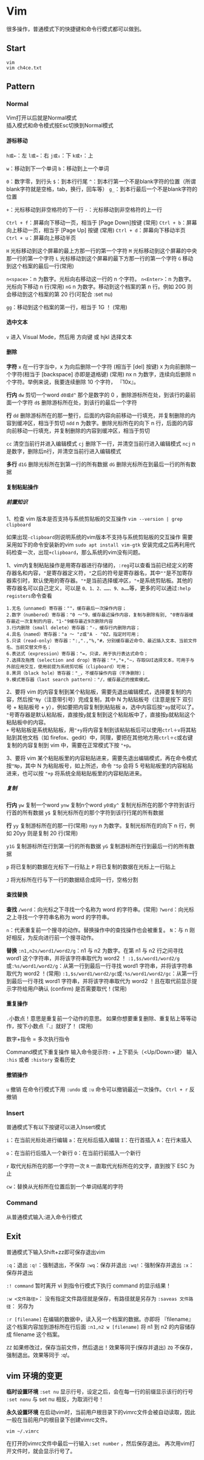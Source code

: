 # Vim

很多操作，普通模式下的快捷键和命令行模式都可以做到。

## Start
`vim`  
`vim ch4ce.txt`

## Pattern
### Normal
Vim打开以后就是Normal模式  
插入模式和命令模式按Esc切换到Normal模式

#### 游标移动

`h或←`：左
`l或→`：右
`j或↓`：下
`k或↑`：上

`w`：移动到下一个单词
`b`：移动到上一个单词

`0`：数字零，到行头
`$`：到本行行尾
`^`：到本行第一个不是blank字符的位置（所谓blank字符就是空格，tab，换行，回车等）
`g_`：到本行最后一个不是blank字符的位置


`+`：光标移动到非空格符的下一行
`-`：光标移动到非空格符的上一行


`Ctrl + f`：屏幕向下移动一页，相当于 [Page Down]按键 (常用)
`Ctrl + b`：屏幕向上移动一页，相当于 [Page Up] 按键 (常用)
`Ctrl + d`：屏幕向下移动半页
`Ctrl + u`：屏幕向上移动半页



`H`	光标移动到这个屏幕的最上方那一行的第一个字符
`M`	光标移动到这个屏幕的中央那一行的第一个字符
`L`	光标移动到这个屏幕的最下方那一行的第一个字符
`G`	移动到这个档案的最后一行(常用)

`n<space>`：n 为数字。光标向右移动这一行的 n 个字符。
`n<Enter>`：n 为数字。光标向下移动 n 行(常用)
`nG`	n 为数字。移动到这个档案的第 n 行。例如 20G 则会移动到这个档案的第 20 行(可配合 :set nu)

`gg`：移动到这个档案的第一行，相当于 1G ！ (常用)


#### 选中文本
`v` 进入 Visual Mode，然后用 方向键 或 hjkl 选择文本

#### 删除
**字符**
`x` 在一行字当中，x 为向后删除一个字符 (相当于 [del] 按键)
`X` 为向前删除一个字符(相当于 [backspace] 亦即是退格键) (常用)
nx	n 为数字，连续向后删除 n 个字符。举例来说，我要连续删除 10 个字符， 『10x』。

**行内**
`dw` 剪切一个word
`d0或d^` 那个是数字的 0 ，删除游标所在处，到该行的最前面一个字符
`d$` 删除游标所在处，到该行的最后一个字符

**行**
`dd` 删除游标所在的那一整行，后面的内容向前移动一行填充，并复制删除的内容到缓冲区，相当于剪切
`ndd` n 为数字。删除光标所在的向下 n 行，后面的内容向前移动一行填充，并复制删除的内容到缓冲区，相当于剪切

`cc` 清空当前行并进入编辑模式
`cj` 删除下一行，并清空当前行进入编辑模式
`ncj` n是数字，删除后n行，并清空当前行进入编辑模式

**多行**
`d1G` 删除光标所在到第一行的所有数据
`dG` 删除光标所在到最后一行的所有数据

#### 复制粘贴操作

##### 前置知识
1、检查 vim 版本是否支持与系统剪贴板的交互操作
`vim --version | grep clipboard`

如果出现`-clipboard`则说明系统的vim版本不支持与系统剪贴板的交互操作
需要采用如下的命令安装新的vim
`sudo apt install vim-gtk`
安装完成之后再利用代码检查一次，出现`+clipboard`，那么系统的vim没有问题。

1、vim内复制粘贴操作是用寄存器进行存储的，`:reg`可以查看当前已经定义的寄存器名和内容，`"`是寄存器定义符，`"`之后的符号是寄存器名，其中`""`是不加寄存器索引时，默认使用的寄存器。`"*`是当前选择缓冲区，`"+`是系统剪贴板。其他的寄存器名可以自己定义，可以是 `0、1、2、……、9、a……`等，更多的可以通过`:help  registers`命令查看
```
1.无名（unnamed）寄存器：""，缓存最后一次操作内容；
2.数字（numbered）寄存器："0 ～"9，缓存最近操作内容，复制与删除有别, "0寄存器缓存最近一次复制的内容，"1-"9缓存最近9次删除内容
3.行内删除（small delete）寄存器："-，缓存行内删除内容；
4.具名（named）寄存器："a ～ "z或"A - "0Z，指定时可用；
5.只读（read-only）寄存器：":,".,"%,"#，分别缓存最近命令、最近插入文本、当前文件名、当前交替文件名；
6.表达式（expression）寄存器："=，只读，用于执行表达式命令；
7.选择及拖拽（selection and drop）寄存器："*,"+,"~，存取GUI选择文本，可用于与外部应用交互，使用前提为系统剪切板（clipboard）可用；
8.黑洞（black hole）寄存器："_，不缓存操作内容（干净删除）；
9.模式寄存器（last search pattern）："/，缓存最近的搜索模式。
```

2、要将 vim 的内容复制到某个粘贴板，需要先退出编辑模式，选择要复制的内容，然后按`"Ny`（注意带引号）完成复制，其中 N 为粘贴板号（注意是按下 双引号 + 粘贴板号 + y），例如要把内容复制到粘贴板 a，选中内容后按`"ay`就可以了。  
`"`号寄存器是默认粘贴板，直接按`y`就复制到这个粘贴板中了，直接按`p`就粘贴这个粘贴板中的内容。  
`+` 号粘贴板是系统粘贴板，用`"+y`将内容复制到该粘贴板后可以使用`ctrl＋v`将其粘贴到其他文档（如 firefox、gedit）中，同理，要把在其他地方用`ctrl＋c`或右键复制的内容复制到 vim 中，需要在正常模式下按 `"+p`。

3、要将 vim 某个粘贴板里的内容粘贴进来，需要先退出编辑模式，再在命令模式按`"Np`，其中 N 为粘贴板号，如上所述，命令 `"5p` 会将 5 号粘贴板里的内容粘贴进来，也可以按 `"+p` 将系统全局粘贴板里的内容粘贴进来。

##### 复制
**行内**
`yw` 复制一个word
`ynw` 复制n个word 
`y0或y^` 复制光标所在的那个字符到该行行首的所有数据
`y$` 复制光标所在的那个字符到该行行尾的所有数据

**行**
`yy` 复制游标所在的那一行(常用)
`nyy` n 为数字。复制光标所在的向下 n 行，例如 20yy 则是复制 20 行(常用)


`y1G` 复制游标所在行到第一行的所有数据
`yG` 复制游标所在行到最后一行的所有数据


`p` 将已复制的数据在光标下一行贴上
`P` 将已复制的数据在光标上一行贴上

`J` 将光标所在行与下一行的数据结合成同一行，空格分割




#### 查找替换
**查找**
`/word`：向光标之下寻找一个名称为 word 的字符串。(常用)
`?word`：向光标之上寻找一个字符串名称为 word 的字符串。

`n`：代表重复前一个搜寻的动作。替换操作中的查找操作也会被重复。
`N`：与 n 刚好相反，为反向进行前一个搜寻动作。

**替换**
`:n1,n2s/word1/word2/g`：n1 与 n2 为数字。在第 n1 与 n2 行之间寻找 word1 这个字符串，并将该字符串取代为 word2 ！
`:1,$s/word1/word2/g`或`:%s/word1/word2/g`：从第一行到最后一行寻找 word1 字符串，并将该字符串取代为 word2 ！(常用)
`:1,$s/word1/word2/gc`或`:%s/word1/word2/gc`：从第一行到最后一行寻找 word1 字符串，并将该字符串取代为 word2 ！且在取代前显示提示字符给用户确认 (confirm) 是否需要取代！(常用)

#### 重复操作

`.`小数点！意思是重复前一个动作的意思。 如果你想要重复删除、重复贴上等等动作，按下小数点『.』就好了！ (常用)

数字+指令 = 多次执行指令

Command模式下重复操作
输入命令提示符`:` + 上下箭头（<Up/Down>键）
输入 `:his` 或者 `:history` 查看历史


#### 撤销操作
`u` 撤销
在命令行模式下用 `:undo` 或 `:u` 命令可以撤销最近一次操作。
`Ctrl + r` 反撤销

### Insert  
普通模式下有以下按键可以进入Insert模式  

`i`：在当前光标处进行编辑
`a`：在光标后插入编辑
`I`：在行首插入
`A`：在行末插入

`o`：在当前行后插入一个新行
`O`：在当前行前插入一个新行


`r` 取代光标所在的那一个字符一次
`R` 一直取代光标所在的文字，直到按下 ESC 为止

`cw`：替换从光标所在位置后到一个单词结尾的字符



### Command
从普通模式输入:进入命令行模式



## Exit

普通模式下输入Shift+zz即可保存退出vim

`:q`：退出
`:q!`：强制退出，不保存
`:wq`：保存并退出
`:wq!`：强制保存并退出
`:x`：保存并退出

`:! command` 暂时离开 vi 到指令行模式下执行 command 的显示结果！

`:w <文件路径>`： 没有指定文件路径就是保存，有路径就是另存为
`:saveas 文件路径`： 另存为


`:r [filename]` 在编辑的数据中，读入另一个档案的数据。亦即将 『filename』 这个档案内容加到游标所在行后面
`:n1,n2 w [filename]` 将 n1 到 n2 的内容储存成 filename 这个档案。

`ZZ` 如果修改过，保存当前文件，然后退出！效果等同于(保存并退出)
`ZQ` 不保存，强制退出。效果等同于 :q!。


## vim 环境的变更
**临时设置环境**
`:set nu`	显示行号，设定之后，会在每一行的前缀显示该行的行号  
`:set nonu`	与 set nu 相反，为取消行号！

**永久设置环境**
在启动vim时，当前用户根目录下的vimrc文件会被自动读取，因此一般在当前用户的根目录下创建vimrc文件。

`vim ~/.vimrc`

在打开的vimrc文件中最后一行输入`:set number` ，然后保存退出。
再次用vim打开文件时，就会显示行号了。
